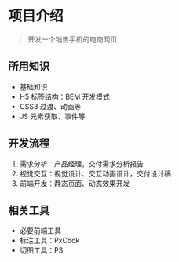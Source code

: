 # 项目介绍

> 开发一个销售手机的电商网页

## 所用知识

- 基础知识
- H5 标签结构：BEM 开发模式
- CSS3 过渡、动画等
- JS 元素获取、事件等

## 开发流程

1. 需求分析：产品经理，交付需求分析报告
2. 视觉交互：视觉设计、交互动画设计，交付设计稿
3. 前端开发：静态页面、动态效果开发

## 相关工具

- 必要前端工具
- 标注工具：PxCook
- 切图工具：PS
